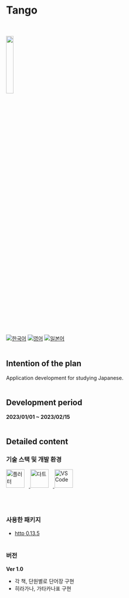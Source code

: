 # Tango
<br>
<br>
<img src="https://i.ibb.co/CPZbp2y/upscale-tango-removebg.png" height="20%">
<br><br>


[![한국어](https://img.shields.io/badge/Language-Korean-blueviolet?style=for-the-badge)](README.md)&nbsp;[![영어](https://img.shields.io/badge/Language-English-blueviolet?style=for-the-badge)](README.en-US.md)&nbsp;[![일본어](https://img.shields.io/badge/Language-Japanese-blueviolet?style=for-the-badge)](README.ja-JP.md)
<br><br>


## Intention of the plan
Application development for studying Japanese.
<br><br>

## Development period
**2023/01/01 ~ 2023/02/15**
<br><br>

## Detailed content
### 기술 스택 및 개발 환경
<a href="https://flutter.dev" target="_blank" rel="noreferrer">
<img src="https://www.vectorlogo.zone/logos/flutterio/flutterio-icon.svg"alt="플러터" title="플러터" width="50"/></a>&nbsp;&nbsp;&nbsp;<a href="https://dart.dev" target="_blank" rel="noreferrer">
<img src="https://www.vectorlogo.zone/logos/dartlang/dartlang-icon.svg"alt="다트" title="다트" width="50"/></a>&nbsp;&nbsp;&nbsp;<a href="https://dart.dev" target="_blank" rel="noreferrer">
<img src="https://cdn.jsdelivr.net/gh/devicons/devicon/icons/vscode/vscode-original.svg"alt="VS Code" title="Visual Studio Code" width="50"/></a>

<br><br>


### 사용한 패키지
- [http 0.13.5](https://pub.dev/packages/http)
<br><br>

### 버전
**Ver 1.0**
- 각 책, 단원별로 단어장 구현
- 히라가나, 가타카나표 구현
<br><br>